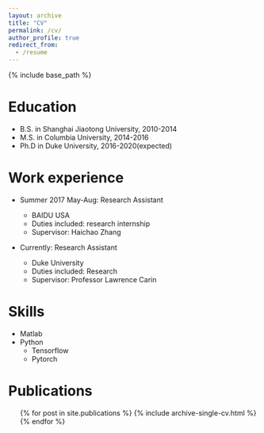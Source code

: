 ```yaml
---
layout: archive
title: "CV"
permalink: /cv/
author_profile: true
redirect_from:
  - /resume
---
```


{% include base_path %}

Education
======
* B.S. in Shanghai Jiaotong University, 2010-2014
* M.S. in Columbia University, 2014-2016
* Ph.D in  Duke University, 2016-2020(expected)

Work experience
======
* Summer 2017 May-Aug: Research Assistant
  * BAIDU USA
  * Duties included: research internship
  * Supervisor: Haichao Zhang

* Currently: Research Assistant
  * Duke University
  * Duties included: Research
  * Supervisor: Professor Lawrence Carin
  
Skills
======
* Matlab
* Python
  * Tensorflow
  * Pytorch

Publications
======
  <ul>{% for post in site.publications %}
    {% include archive-single-cv.html %}
  {% endfor %}</ul>
  
<!-- Talks
======
  <ul>{% for post in site.talks %}
    {% include archive-single-talk-cv.html %}
  {% endfor %}</ul>
  
Teaching
======
  <ul>{% for post in site.teaching %}
    {% include archive-single-cv.html %}
  {% endfor %}</ul> -->
  
<!-- Service and leadership
======
* Currently signed in to 43 different slack teams -->
